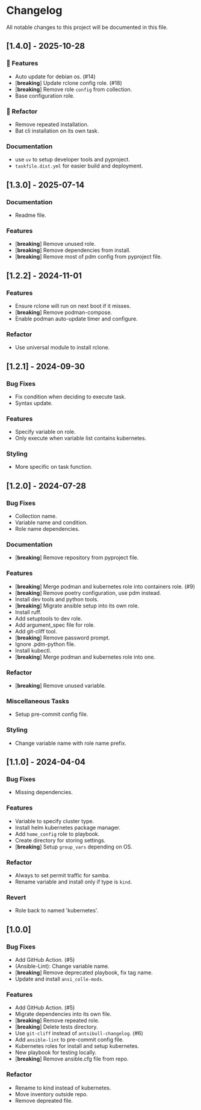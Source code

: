 # Changelog

All notable changes to this project will be documented in this file.

## [1.4.0] - 2025-10-28

### 🚀 Features

- Auto update for debian os. (#14)
- [**breaking**] Update rclone config role. (#18)
- [**breaking**] Remove role `config` from collection.
- Base configuration role.

### 🚜 Refactor

- Remove repeated installation.
- Bat cli installation on its own task.

### Documentation

- use `uv` to setup developer tools and pyproject.
- `taskfile.dist.yml` for easier build and deployment.

## [1.3.0] - 2025-07-14

### Documentation

- Readme file.

### Features

- [**breaking**] Remove unused role.
- [**breaking**] Remove dependencies from install.
- [**breaking**] Remove most of pdm config from pyproject file.

## [1.2.2] - 2024-11-01

### Features

- Ensure rclone will run on next boot if it misses.
- [**breaking**] Remove podman-compose.
- Enable podman auto-update timer and configure.

### Refactor

- Use universal module to install rclone.

## [1.2.1] - 2024-09-30

### Bug Fixes

- Fix condition when deciding to execute task.
- Syntax update.

### Features

- Specify variable on role.
- Only execute when variable list contains kubernetes.

### Styling

- More specific on task function.

## [1.2.0] - 2024-07-28

### Bug Fixes

- Collection name.
- Variable name and condition.
- Role name dependencies.

### Documentation

- [**breaking**] Remove repository from pyproject file.

### Features

- [**breaking**] Merge podman and kubernetes role into containers role. (#9)
- [**breaking**] Remove poetry configuration, use pdm instead.
- Install dev tools and python tools.
- [**breaking**] Migrate ansible setup into its own role.
- Install ruff.
- Add setuptools to dev role.
- Add argument_spec file for role.
- Add git-cliff tool.
- [**breaking**] Remove password prompt.
- Ignore .pdm-python file.
- Install kubectl.
- [**breaking**] Merge podman and kubernetes role into one.

### Refactor

- [**breaking**] Remove unused variable.

### Miscellaneous Tasks

- Setup pre-commit config file.

### Styling

- Change variable name with role name prefix.

## [1.1.0] - 2024-04-04

### Bug Fixes

- Missing dependencies.

### Features

- Variable to specify cluster type.
- Install helm kubernetes package manager.
- Add `home_config` role to playbook.
- Create directory for storing settings.
- [**breaking**] Setup `group_vars` depending on OS.

### Refactor

- Always to set permit traffic for samba.
- Rename variable and install only if type is `kind`.

### Revert

- Role back to named 'kubernetes'.

## [1.0.0]

### Bug Fixes

- Add GitHub Action. (#5)
- (Ansible-Lint): Change variable name.
- [**breaking**] Remove deprecated playbook, fix tag name.
- Update and install `ansi_colle-mods`.

### Features

- Add GitHub Action. (#5)
- Migrate dependencies into its own file.
- [**breaking**] Remove repeated role.
- [**breaking**] Delete tests directory.
- Use `git-cliff` instead of `antsibull-changelog`. (#6)
- Add `ansible-lint` to pre-commit config file.
- Kubernetes roles for install and setup kubernetes.
- New playbook for testing locally.
- [**breaking**] Remove ansible.cfg file from repo.

### Refactor

- Rename to kind instead of kubernetes.
- Move inventory outside repo.
- Remove depreated file.
<!-- generated by git-cliff -->
